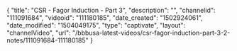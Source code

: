 {
    "title": "CSR - Fagor Induction - Part 3",
    "description": "",
    "channelid": "111091684",
    "videoid": "111180185",
    "date_created": "1502924061",
    "date_modified": "1504049175",
    "type": "captivate",
    "layout": "channelVideo",
    "url": "\/bbbusa-latest-videos\/csr-fagor-induction-part-3-2-notes\/111091684-111180185"
}